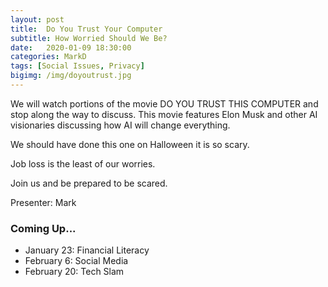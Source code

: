 ```yaml
---
layout: post
title:  Do You Trust Your Computer
subtitle: How Worried Should We Be?
date:   2020-01-09 18:30:00
categories: MarkD
tags: [Social Issues, Privacy]
bigimg: /img/doyoutrust.jpg
---
```

We will watch portions of the movie  DO YOU TRUST THIS COMPUTER  and 
stop along the way to discuss. 
This movie features Elon Musk and other AI visionaries discussing how AI will 
change everything. 

We should have done this one on Halloween it is so scary.  

Job loss is the least of our worries.

Join us and be prepared to be scared.

Presenter: Mark

### Coming Up...

* January 23: Financial Literacy
* February 6: Social Media
* February 20: Tech Slam
